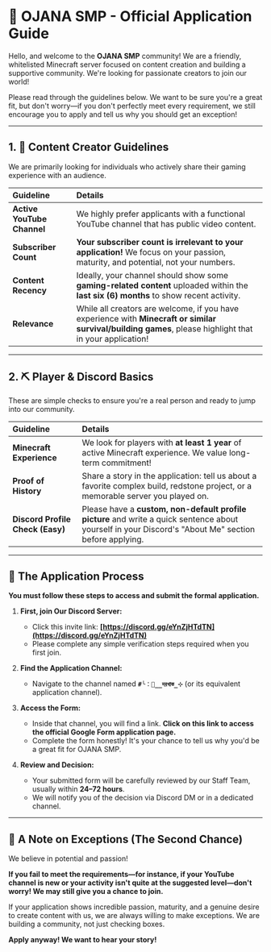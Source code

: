 # 🌟 OJANA SMP - Official Application Guide

Hello, and welcome to the **OJANA SMP** community! We are a friendly, whitelisted Minecraft server focused on content creation and building a supportive community. We're looking for passionate creators to join our world!

Please read through the guidelines below. We want to be sure you're a great fit, but don't worry—if you don't perfectly meet every requirement, we still encourage you to apply and tell us why you should get an exception!

---

## 1. 📢 Content Creator Guidelines

We are primarily looking for individuals who actively share their gaming experience with an audience.

| Guideline | Details |
| :--- | :--- |
| **Active YouTube Channel** | We highly prefer applicants with a functional YouTube channel that has public video content. |
| **Subscriber Count** | **Your subscriber count is irrelevant to your application!** We focus on your passion, maturity, and potential, not your numbers. |
| **Content Recency** | Ideally, your channel should show some **gaming-related content** uploaded within the **last six (6) months** to show recent activity. |
| **Relevance** | While all creators are welcome, if you have experience with **Minecraft or similar survival/building games**, please highlight that in your application! |

---

## 2. ⛏️ Player & Discord Basics

These are simple checks to ensure you're a real person and ready to jump into our community.

| Guideline | Details |
| :--- | :--- |
| **Minecraft Experience** | We look for players with **at least 1 year** of active Minecraft experience. We value long-term commitment! |
| **Proof of History** | Share a story in the application: tell us about a favorite complex build, redstone project, or a memorable server you played on. |
| **Discord Profile Check (Easy)** | Please have a **custom, non-default profile picture** and write a quick sentence about yourself in your Discord's "About Me" section before applying. |

---

## 📝 The Application Process

**You must follow these steps to access and submit the formal application.**

1.  **First, join Our Discord Server:**
    * Click this invite link: **[https://discord.gg/eYnZjHTdTN](https://discord.gg/eYnZjHTdTN)**
    * Please complete any simple verification steps required when you first join.

2.  **Find the Application Channel:**
    * Navigate to the channel named **`#╰︰💠__দরখাস্ত_⊹`** (or its equivalent application channel).

3.  **Access the Form:**
    * Inside that channel, you will find a link. **Click on this link to access the official Google Form application page.**
    * Complete the form honestly! It's your chance to tell us why you'd be a great fit for OJANA SMP.

4.  **Review and Decision:**
    * Your submitted form will be carefully reviewed by our Staff Team, usually within **24–72 hours**.
    * We will notify you of the decision via Discord DM or in a dedicated channel.

---

## 🤝 A Note on Exceptions (The Second Chance)

We believe in potential and passion!

**If you fail to meet the requirements—for instance, if your YouTube channel is new or your activity isn't quite at the suggested level—don't worry! We may still give you a chance to join.**

If your application shows incredible passion, maturity, and a genuine desire to create content with us, we are always willing to make exceptions. We are building a community, not just checking boxes.

**Apply anyway! We want to hear your story!**
